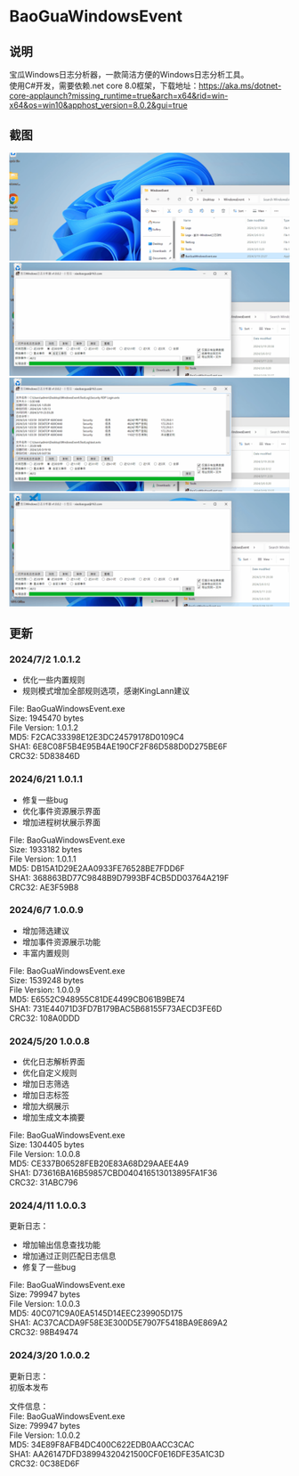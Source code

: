 # BaoGuaWindowsEvent  
## 说明  
宝瓜Windows日志分析器，一款简洁方便的Windows日志分析工具。  
使用C#开发，需要依赖.net core 8.0框架，下载地址：https://aka.ms/dotnet-core-applaunch?missing_runtime=true&arch=x64&rid=win-x64&os=win10&apphost_version=8.0.2&gui=true

## 截图  
<img src="picture/Windows日志一把梭.gif" />  
<img src="picture/Windows日志一把梭2.gif" />  
<img src="picture/Windows日志一把梭3.gif" />  
<img src="picture/Windows日志一把梭4.gif" />  

## 更新  

### 2024/7/2 1.0.1.2
- 优化一些内置规则   
- 规则模式增加全部规则选项，感谢KingLann建议  

File: BaoGuaWindowsEvent.exe  
Size: 1945470 bytes  
File Version: 1.0.1.2  
MD5: F2CAC33398E12E3DC24579178D0109C4  
SHA1: 6E8C08F5B4E95B4AE190CF2F86D588D0D275BE6F  
CRC32: 5D83846D  

### 2024/6/21 1.0.1.1  
- 修复一些bug  
- 优化事件资源展示界面  
- 增加进程树状展示界面  

File: BaoGuaWindowsEvent.exe  
Size: 1933182 bytes  
File Version: 1.0.1.1  
MD5: DB15A1D29E2AA0933FE76528BE7FDD6F  
SHA1: 368863BD77C9848B9D7993BF4CB5DD03764A219F  
CRC32: AE3F59B8  


### 2024/6/7 1.0.0.9  
- 增加筛选建议  
- 增加事件资源展示功能  
- 丰富内置规则  

File: BaoGuaWindowsEvent.exe  
Size: 1539248 bytes  
File Version: 1.0.0.9  
MD5: E6552C948955C81DE4499CB061B9BE74  
SHA1: 731E44071D3FD7B179BAC5B68155F73AECD3FE6D  
CRC32: 108A0DDD  

### 2024/5/20 1.0.0.8  
- 优化日志解析界面
- 优化自定义规则
- 增加日志筛选
- 增加日志标签
- 增加大纲展示
- 增加生成文本摘要

File: BaoGuaWindowsEvent.exe  
Size: 1304405 bytes  
File Version: 1.0.0.8  
MD5: CE337B06528FEB20E83A68D29AAEE4A9  
SHA1: D73616BA16B59857CBD040416513013895FA1F36  
CRC32: 31ABC796  


### 2024/4/11 1.0.0.3  
更新日志：  
- 增加输出信息查找功能  
- 增加通过正则匹配日志信息  
- 修复了一些bug  

File: BaoGuaWindowsEvent.exe  
Size: 799947 bytes  
File Version: 1.0.0.3  
MD5: 40C071C9A0EA5145D14EEC239905D175  
SHA1: AC37CACDA9F58E3E300D5E7907F5418BA9E869A2  
CRC32: 98B49474  

### 2024/3/20 1.0.0.2  
更新日志：  
初版本发布  

文件信息：  
File: BaoGuaWindowsEvent.exe  
Size: 799947 bytes  
File Version: 1.0.0.2  
MD5: 34E89F8AFB4DC400C622EDB0AACC3CAC  
SHA1: AA26147DFD38994320421500CF0E16DFE35A1C3D  
CRC32: 0C38ED6F  

